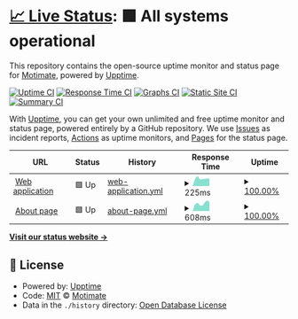 # [📈 Live Status](https://status.motimateapp.com): <!--live status--> **🟩 All systems operational**

This repository contains the open-source uptime monitor and status page for [Motimate](https://status.motimateapp.com), powered by [Upptime](https://github.com/upptime/upptime).

[![Uptime CI](https://github.com/koj-co/upptime/workflows/Uptime%20CI/badge.svg)](https://github.com/koj-co/upptime/actions?query=workflow%3A%22Uptime+CI%22)
[![Response Time CI](https://github.com/koj-co/upptime/workflows/Response%20Time%20CI/badge.svg)](https://github.com/koj-co/upptime/actions?query=workflow%3A%22Response+Time+CI%22)
[![Graphs CI](https://github.com/koj-co/upptime/workflows/Graphs%20CI/badge.svg)](https://github.com/koj-co/upptime/actions?query=workflow%3A%22Graphs+CI%22)
[![Static Site CI](https://github.com/koj-co/upptime/workflows/Static%20Site%20CI/badge.svg)](https://github.com/koj-co/upptime/actions?query=workflow%3A%22Static+Site+CI%22)
[![Summary CI](https://github.com/koj-co/upptime/workflows/Summary%20CI/badge.svg)](https://github.com/koj-co/upptime/actions?query=workflow%3A%22Summary+CI%22)

With [Upptime](https://upptime.js.org), you can get your own unlimited and free uptime monitor and status page, powered entirely by a GitHub repository. We use [Issues](https://github.com/Motimate/status/issues) as incident reports, [Actions](https://github.com/Motimate/status/actions) as uptime monitors, and [Pages](https://status.motimateapp.com) for the status page.

<!--start: status pages-->
<!-- This summary is generated by Upptime (https://github.com/upptime/upptime) -->
<!-- Do not edit this manually, your changes will be overwritten -->
<!-- prettier-ignore -->
| URL | Status | History | Response Time | Uptime |
| --- | ------ | ------- | ------------- | ------ |
| <img alt="" src="https://favicons.githubusercontent.com/web.motimateapp.com" height="13"> [Web application](https://web.motimateapp.com/) | 🟩 Up | [web-application.yml](https://github.com/Motimate/status/commits/HEAD/history/web-application.yml) | <details><summary><img alt="Response time graph" src="./graphs/web-application/response-time-week.png" height="20"> 225ms</summary><br><a href="https://status.motimateapp.com/history/web-application"><img alt="Response time 287" src="https://img.shields.io/endpoint?url=https%3A%2F%2Fraw.githubusercontent.com%2FMotimate%2Fstatus%2FHEAD%2Fapi%2Fweb-application%2Fresponse-time.json"></a><br><a href="https://status.motimateapp.com/history/web-application"><img alt="24-hour response time 361" src="https://img.shields.io/endpoint?url=https%3A%2F%2Fraw.githubusercontent.com%2FMotimate%2Fstatus%2FHEAD%2Fapi%2Fweb-application%2Fresponse-time-day.json"></a><br><a href="https://status.motimateapp.com/history/web-application"><img alt="7-day response time 225" src="https://img.shields.io/endpoint?url=https%3A%2F%2Fraw.githubusercontent.com%2FMotimate%2Fstatus%2FHEAD%2Fapi%2Fweb-application%2Fresponse-time-week.json"></a><br><a href="https://status.motimateapp.com/history/web-application"><img alt="30-day response time 221" src="https://img.shields.io/endpoint?url=https%3A%2F%2Fraw.githubusercontent.com%2FMotimate%2Fstatus%2FHEAD%2Fapi%2Fweb-application%2Fresponse-time-month.json"></a><br><a href="https://status.motimateapp.com/history/web-application"><img alt="1-year response time 287" src="https://img.shields.io/endpoint?url=https%3A%2F%2Fraw.githubusercontent.com%2FMotimate%2Fstatus%2FHEAD%2Fapi%2Fweb-application%2Fresponse-time-year.json"></a></details> | <details><summary><a href="https://status.motimateapp.com/history/web-application">100.00%</a></summary><a href="https://status.motimateapp.com/history/web-application"><img alt="All-time uptime 99.95%" src="https://img.shields.io/endpoint?url=https%3A%2F%2Fraw.githubusercontent.com%2FMotimate%2Fstatus%2FHEAD%2Fapi%2Fweb-application%2Fuptime.json"></a><br><a href="https://status.motimateapp.com/history/web-application"><img alt="24-hour uptime 100.00%" src="https://img.shields.io/endpoint?url=https%3A%2F%2Fraw.githubusercontent.com%2FMotimate%2Fstatus%2FHEAD%2Fapi%2Fweb-application%2Fuptime-day.json"></a><br><a href="https://status.motimateapp.com/history/web-application"><img alt="7-day uptime 100.00%" src="https://img.shields.io/endpoint?url=https%3A%2F%2Fraw.githubusercontent.com%2FMotimate%2Fstatus%2FHEAD%2Fapi%2Fweb-application%2Fuptime-week.json"></a><br><a href="https://status.motimateapp.com/history/web-application"><img alt="30-day uptime 99.78%" src="https://img.shields.io/endpoint?url=https%3A%2F%2Fraw.githubusercontent.com%2FMotimate%2Fstatus%2FHEAD%2Fapi%2Fweb-application%2Fuptime-month.json"></a><br><a href="https://status.motimateapp.com/history/web-application"><img alt="1-year uptime 99.95%" src="https://img.shields.io/endpoint?url=https%3A%2F%2Fraw.githubusercontent.com%2FMotimate%2Fstatus%2FHEAD%2Fapi%2Fweb-application%2Fuptime-year.json"></a></details>
| <img alt="" src="https://favicons.githubusercontent.com/about.motimateapp.com" height="13"> [About page](https://about.motimateapp.com/) | 🟩 Up | [about-page.yml](https://github.com/Motimate/status/commits/HEAD/history/about-page.yml) | <details><summary><img alt="Response time graph" src="./graphs/about-page/response-time-week.png" height="20"> 608ms</summary><br><a href="https://status.motimateapp.com/history/about-page"><img alt="Response time 504" src="https://img.shields.io/endpoint?url=https%3A%2F%2Fraw.githubusercontent.com%2FMotimate%2Fstatus%2FHEAD%2Fapi%2Fabout-page%2Fresponse-time.json"></a><br><a href="https://status.motimateapp.com/history/about-page"><img alt="24-hour response time 496" src="https://img.shields.io/endpoint?url=https%3A%2F%2Fraw.githubusercontent.com%2FMotimate%2Fstatus%2FHEAD%2Fapi%2Fabout-page%2Fresponse-time-day.json"></a><br><a href="https://status.motimateapp.com/history/about-page"><img alt="7-day response time 608" src="https://img.shields.io/endpoint?url=https%3A%2F%2Fraw.githubusercontent.com%2FMotimate%2Fstatus%2FHEAD%2Fapi%2Fabout-page%2Fresponse-time-week.json"></a><br><a href="https://status.motimateapp.com/history/about-page"><img alt="30-day response time 563" src="https://img.shields.io/endpoint?url=https%3A%2F%2Fraw.githubusercontent.com%2FMotimate%2Fstatus%2FHEAD%2Fapi%2Fabout-page%2Fresponse-time-month.json"></a><br><a href="https://status.motimateapp.com/history/about-page"><img alt="1-year response time 504" src="https://img.shields.io/endpoint?url=https%3A%2F%2Fraw.githubusercontent.com%2FMotimate%2Fstatus%2FHEAD%2Fapi%2Fabout-page%2Fresponse-time-year.json"></a></details> | <details><summary><a href="https://status.motimateapp.com/history/about-page">100.00%</a></summary><a href="https://status.motimateapp.com/history/about-page"><img alt="All-time uptime 100.00%" src="https://img.shields.io/endpoint?url=https%3A%2F%2Fraw.githubusercontent.com%2FMotimate%2Fstatus%2FHEAD%2Fapi%2Fabout-page%2Fuptime.json"></a><br><a href="https://status.motimateapp.com/history/about-page"><img alt="24-hour uptime 100.00%" src="https://img.shields.io/endpoint?url=https%3A%2F%2Fraw.githubusercontent.com%2FMotimate%2Fstatus%2FHEAD%2Fapi%2Fabout-page%2Fuptime-day.json"></a><br><a href="https://status.motimateapp.com/history/about-page"><img alt="7-day uptime 100.00%" src="https://img.shields.io/endpoint?url=https%3A%2F%2Fraw.githubusercontent.com%2FMotimate%2Fstatus%2FHEAD%2Fapi%2Fabout-page%2Fuptime-week.json"></a><br><a href="https://status.motimateapp.com/history/about-page"><img alt="30-day uptime 100.00%" src="https://img.shields.io/endpoint?url=https%3A%2F%2Fraw.githubusercontent.com%2FMotimate%2Fstatus%2FHEAD%2Fapi%2Fabout-page%2Fuptime-month.json"></a><br><a href="https://status.motimateapp.com/history/about-page"><img alt="1-year uptime 100.00%" src="https://img.shields.io/endpoint?url=https%3A%2F%2Fraw.githubusercontent.com%2FMotimate%2Fstatus%2FHEAD%2Fapi%2Fabout-page%2Fuptime-year.json"></a></details>

<!--end: status pages-->

[**Visit our status website →**](https://status.motimateapp.com)

## 📄 License

- Powered by: [Upptime](https://github.com/upptime/upptime)
- Code: [MIT](./LICENSE) © [Motimate](https://status.motimateapp.com)
- Data in the `./history` directory: [Open Database License](https://opendatacommons.org/licenses/odbl/1-0/)
